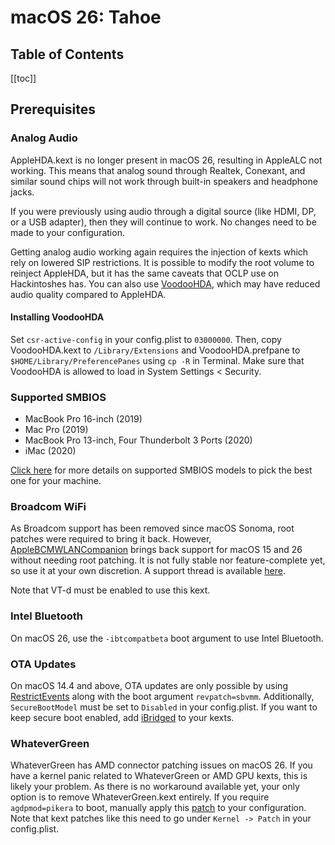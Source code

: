# macOS 26: Tahoe

## Table of Contents

[[toc]]

## Prerequisites

### Analog Audio

AppleHDA.kext is no longer present in macOS 26, resulting in AppleALC not working. This means that analog sound through Realtek, Conexant, and similar sound chips will not work through built-in speakers and headphone jacks.

If you were previously using audio through a digital source (like HDMI, DP, or a USB adapter), then they will continue to work. No changes need to be made to your configuration.

Getting analog audio working again requires the injection of kexts which rely on lowered SIP restrictions.
It is possible to modify the root volume to reinject AppleHDA, but it has the same caveats that OCLP use on Hackintoshes has. You can also use [VoodooHDA](https://github.com/CloverHackyColor/VoodooHDA/releases), which may have reduced audio quality compared to AppleHDA.

#### Installing VoodooHDA

Set `csr-active-config` in your config.plist to `03000000`. Then, copy VoodooHDA.kext to `/Library/Extensions` and VoodooHDA.prefpane to `$HOME/Library/PreferencePanes` using `cp -R` in Terminal. Make sure that VoodooHDA is allowed to load in System Settings < Security.

### Supported SMBIOS

* MacBook Pro 16-inch (2019)
* Mac Pro (2019)
* MacBook Pro 13-inch, Four Thunderbolt 3 Ports (2020)
* iMac (2020)

[Click here](./smbios-support.md) for more details on supported SMBIOS models to pick the best one for your machine.

### Broadcom WiFi

As Broadcom support has been removed since macOS Sonoma, root patches were required to bring it back. However, [AppleBCMWLANCompanion](https://github.com/0xFireWolf/AppleBCMWLANCompanion) brings back support for macOS 15 and 26 without needing root patching. It is not fully stable nor feature-complete yet, so use it at your own discretion. A support thread is available [here](https://www.insanelymac.com/forum/topic/361710-broadcom-fullmac-wi-fi-support-on-macos-sonoma-sequoia-and-tahoe-without-root-patches/).

Note that VT-d must be enabled to use this kext.

### Intel Bluetooth

On macOS 26, use the `-ibtcompatbeta` boot argument to use Intel Bluetooth.

### OTA Updates

On macOS 14.4 and above, OTA updates are only possible by using [RestrictEvents](https://github.com/acidanthera/RestrictEvents/releases) along with the boot argument `revpatch=sbvmm`. Additionally, `SecureBootModel` must be set to `Disabled` in your config.plist. If you want to keep secure boot enabled, add [iBridged](https://github.com/Carnations-Botanica/iBridged) to your kexts.

### WhateverGreen

WhateverGreen has AMD connector patching issues on macOS 26. If you have a kernel panic related to WhateverGreen or AMD GPU kexts, this is likely your problem. As there is no workaround available yet, your only option is to remove WhateverGreen.kext entirely. If you require `agdpmod=pikera` to boot, manually apply this [patch](https://pikeralpha.wordpress.com/2015/11/23/patching-applegraphicsdevicepolicy-kext/) to your configuration. Note that kext patches like this need to go under `Kernel -> Patch` in your config.plist.
